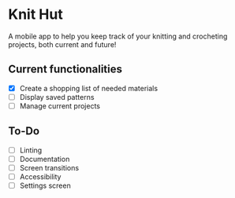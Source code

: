 # Knit Hut
A mobile app to help you keep track of your knitting and crocheting projects, both current and future!

## Current functionalities
- [x] Create a shopping list of needed materials
- [ ] Display saved patterns
- [ ] Manage current projects

## To-Do
- [ ] Linting
- [ ] Documentation
- [ ] Screen transitions
- [ ] Accessibility 
- [ ] Settings screen
